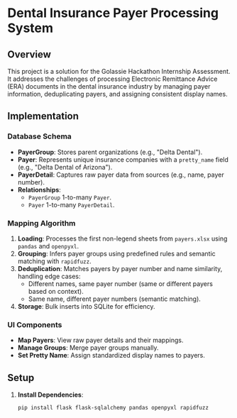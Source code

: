 # Dental Insurance Payer Processing System

## Overview
This project is a solution for the Golassie Hackathon Internship Assessment. It addresses the challenges of processing Electronic Remittance Advice (ERA) documents in the dental insurance industry by managing payer information, deduplicating payers, and assigning consistent display names.

## Implementation

### Database Schema
- **PayerGroup**: Stores parent organizations (e.g., "Delta Dental").
- **Payer**: Represents unique insurance companies with a `pretty_name` field (e.g., "Delta Dental of Arizona").
- **PayerDetail**: Captures raw payer data from sources (e.g., name, payer number).
- **Relationships**: 
  - `PayerGroup` 1-to-many `Payer`.
  - `Payer` 1-to-many `PayerDetail`.

### Mapping Algorithm
1. **Loading**: Processes the first non-legend sheets from `payers.xlsx` using `pandas` and `openpyxl`.
2. **Grouping**: Infers payer groups using predefined rules and semantic matching with `rapidfuzz`.
3. **Deduplication**: Matches payers by payer number and name similarity, handling edge cases:
   - Different names, same payer number (same or different payers based on context).
   - Same name, different payer numbers (semantic matching).
4. **Storage**: Bulk inserts into SQLite for efficiency.

### UI Components
- **Map Payers**: View raw payer details and their mappings.
- **Manage Groups**: Merge payer groups manually.
- **Set Pretty Name**: Assign standardized display names to payers.

## Setup
1. **Install Dependencies**:
   ```bash
   pip install flask flask-sqlalchemy pandas openpyxl rapidfuzz
